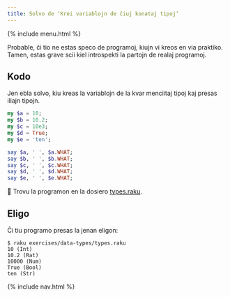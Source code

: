 ```yaml
---
title: Solvo de ‘Krei variablojn de ĉiuj konataj tipoj’
---
```


{% include menu.html %}

Probable, ĉi tio ne estas speco de programoj, kiujn vi kreos en via praktiko. Tamen, estas grave scii kiel introspekti la partojn de realaj programoj.

## Kodo

Jen ebla solvo, kiu kreas la variablojn de la kvar menciitaj tipoj kaj presas iliajn tipojn.

```raku
my $a = 10;
my $b = 10.2;
my $c = 10e3;
my $d = True;
my $e = 'ten';

say $a, ' ', $a.WHAT;
say $b, ' ', $b.WHAT;
say $c, ' ', $c.WHAT;
say $d, ' ', $d.WHAT;
say $e, ' ', $e.WHAT;
```

🦋 Trovu la programon en la dosiero [types.raku](https://github.com/ash/raku-course/blob/master/exercises/typed-variables/types.raku).

## Eligo

Ĉi tiu programo presas la jenan eligon:

```console
$ raku exercises/data-types/types.raku
10 (Int)
10.2 (Rat)
10000 (Num)
True (Bool)
ten (Str)
```

{% include nav.html %}